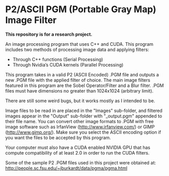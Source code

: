 # P2/ASCII PGM (Portable Gray Map) Image Filter
**This repository is for a research project.**

An image processing program that uses C++ and CUDA. This program includes two methods of processing image data and applying filters:
-	Through C++ functions (Serial Processing)
-	Through Nvidia’s CUDA kernels (Parallel Processing)

This program takes in a valid P2 (ASCII Encoded) .PGM file and outputs a new .PGM file with the applied filter of choice. The main image filters featured in this program are the Sobel Operator/Filter and a Blur filter.
.PGM files must have dimensions no greater than 1024x1024 (arbitrary limit).

There are still some weird bugs, but it works mostly as I intended to be.

Image files to be read in are placed in the "Images" sub-folder, and filtered images appear in the "Output" sub-folder with "_output.pgm" appended to their file name.
You can convert other image formats to .PGM with free image software such as IrfanView (http://www.irfanview.com/) or GIMP (http://www.gimp.org/). Make sure you select the ASCII encoding option if you want the files to be accepted by this program.

Your computer must also have a CUDA enabled NVIDIA GPU that has compute compatibility of at least 2.0 in order to run the CUDA filters.

Some of the sample P2 .PGM files used in this project were obtained at: http://people.sc.fsu.edu/~jburkardt/data/pgma/pgma.html
